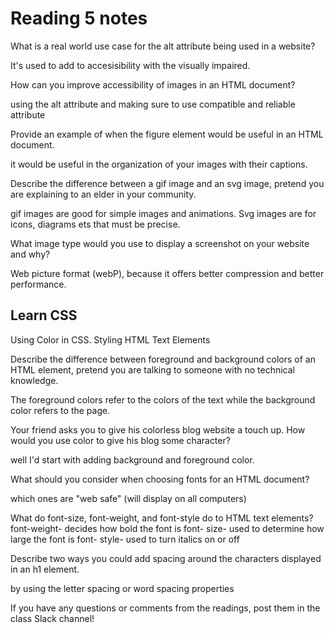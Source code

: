 # Reading 5 notes
What is a real world use case for the alt attribute being used in a website?

It's used to add to accesisibility with the visually impaired.

How can you improve accessibility of images in an HTML document?

using the alt attribute and making sure to use compatible and reliable attribute

Provide an example of when the figure element would be useful in an HTML document.

it would be useful in the organization of your images with their captions.

Describe the difference between a gif image and an svg image, pretend you are explaining to an elder in your community.

gif images are good for simple images and animations. Svg images are for icons, diagrams ets that must be precise.

What image type would you use to display a screenshot on your website and why?

Web picture format (webP), because it offers better compression and better performance.
## Learn CSS
Using Color in CSS. Styling HTML Text Elements

Describe the difference between foreground and background colors of an HTML element, pretend you are talking to someone with no technical knowledge.

The foreground colors refer to the colors of the text while the background color refers to the page.

Your friend asks you to give his colorless blog website a touch up. How would you use color to give his blog some character?

well I'd start with adding background and foreground color.

What should you consider when choosing fonts for an HTML document?

which ones are "web safe" (will display on all computers)

What do font-size, font-weight, and font-style do to HTML text elements?
font-weight- decides how bold the font is
font- size- used to determine how large the font is
font- style- used to turn italics on or off

Describe two ways you could add spacing around the characters displayed in an h1 element.

by using the letter spacing or word spacing properties

If you have any questions or comments from the readings, post them in the class Slack channel!
